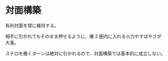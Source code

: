 # 対面構築

有利対面を常に維持する。

相手に引かれてもそのまま押せるように、確 2 圏内に入れる火力やすばやさが大事。

ステロを撒くターンは絶対に引かれるので、対面構築では基本的に成立しない。
